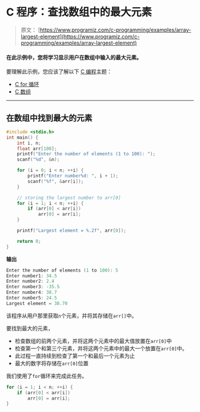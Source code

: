 # C 程序：查找数组中的最大元素

> 原文： [https://www.programiz.com/c-programming/examples/array-largest-element](https://www.programiz.com/c-programming/examples/array-largest-element)

#### 在此示例中，您将学习显示用户在数组中输入的最大元素。

要理解此示例，您应该了解以下 [C 编程](/c-programming "C tutorial")主题：

*   [C for 循环](/c-programming/c-for-loop)
*   [C 数组](/c-programming/c-arrays)

* * *

## 在数组中找到最大的元素

```c
#include <stdio.h>
int main() {
    int i, n;
    float arr[100];
    printf("Enter the number of elements (1 to 100): ");
    scanf("%d", &n);

    for (i = 0; i < n; ++i) {
        printf("Enter number%d: ", i + 1);
        scanf("%f", &arr[i]);
    }

    // storing the largest number to arr[0]
    for (i = 1; i < n; ++i) {
        if (arr[0] < arr[i])
            arr[0] = arr[i];
    }

    printf("Largest element = %.2f", arr[0]);

    return 0;
} 
```

**输出**

```c
Enter the number of elements (1 to 100): 5
Enter number1: 34.5
Enter number2: 2.4
Enter number3: -35.5
Enter number4: 38.7
Enter number5: 24.5
Largest element = 38.70 
```

该程序从用户那里获取`n`个元素，并将其存储在`arr[]`中。

要找到最大的元素，

*   检查数组的前两个元素，并将这两个元素中的最大值放置在`arr[0]`中
*   检查第一个和第三个元素，并将这两个元素中的最大一个放置在`arr[0]`中。
*   此过程一直持续到检查了第一个和最后一个元素为止
*   最大的数字将存储在`arr[0]`位置

我们使用了`for`循环来完成此任务。

```c
for (i = 1; i < n; ++i) {
    if (arr[0] < arr[i])
        arr[0] = arr[i];
} 
```